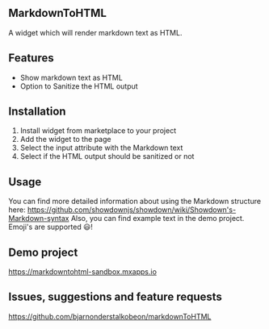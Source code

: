 ## MarkdownToHTML
A widget which will render markdown text as HTML. 

## Features
- Show markdown text as HTML
- Option to Sanitize the HTML output

## Installation
1. Install widget from marketplace to your project
2. Add the widget to the page
3. Select the input attribute with the Markdown text
4. Select if the HTML output should be sanitized or not

## Usage
You can find more detailed information about using the Markdown structure here: https://github.com/showdownjs/showdown/wiki/Showdown's-Markdown-syntax
Also, you can find example text in the demo project. Emoji's are supported :smiley:!

## Demo project
https://markdowntohtml-sandbox.mxapps.io    

## Issues, suggestions and feature requests
https://github.com/bjarnonderstalkobeon/markdownToHTML


